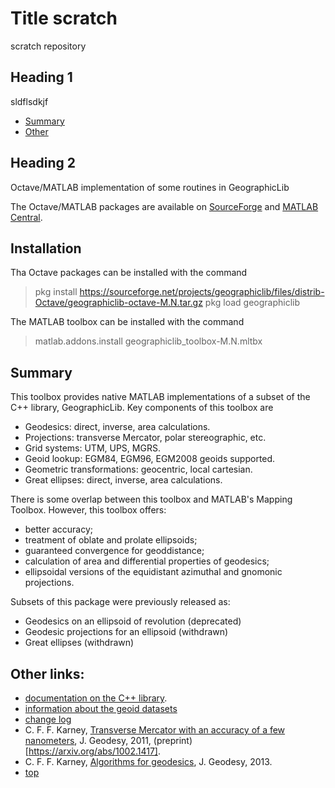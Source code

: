 # Title scratch

scratch repository

## Heading 1

sldflsdkjf
* [Summary](#summary)
* [Other](#other-links)

## Heading 2

Octave/MATLAB implementation of some routines in GeographicLib

The Octave/MATLAB packages are available on
[SourceForge](
https://sourceforge.net/projects/geographiclib/files/distrib-Octave)
and
[MATLAB Central](https://www.mathworks.com/matlabcentral/fileexchange/50605).

## Installation

Tha Octave packages can be installed with the command

> pkg install https://sourceforge.net/projects/geographiclib/files/distrib-Octave/geographiclib-octave-M.N.tar.gz
> pkg load geographiclib

The MATLAB toolbox can be installed with the command

> matlab.addons.install geographiclib_toolbox-M.N.mltbx

## Summary

This toolbox provides native MATLAB implementations of a subset of the
C++ library, GeographicLib.  Key components of this toolbox are

  * Geodesics: direct, inverse, area calculations.
  * Projections: transverse Mercator, polar stereographic, etc.
  * Grid systems: UTM, UPS, MGRS.
  * Geoid lookup: EGM84, EGM96, EGM2008 geoids supported.
  * Geometric transformations: geocentric, local cartesian.
  * Great ellipses: direct, inverse, area calculations.

There is some overlap between this toolbox and MATLAB's Mapping
Toolbox.  However, this toolbox offers:

  * better accuracy;
  * treatment of oblate and prolate ellipsoids;
  * guaranteed convergence for geoddistance;
  * calculation of area and differential properties of geodesics;
  * ellipsoidal versions of the equidistant azimuthal and gnomonic
    projections.

Subsets of this package were previously released as:

  * Geodesics on an ellipsoid of revolution (deprecated)
  * Geodesic projections for an ellipsoid (withdrawn)
  * Great ellipses (withdrawn)

## Other links:

  * [documentation on the C++ library](https://geographiclib.sourceforge.io/C++/doc).
  * [information about the geoid datasets](https://geographiclib.sourceforge.io/C++/doc/geoid.html#geoidinst)
  * [change log](https://geographiclib.sourceforge.io/C++/doc/changes.html)
  * C. F. F. Karney, [Transverse Mercator with an accuracy of a few nanometers](https://doi.org/10.1007/s00190-011-0445-3), J. Geodesy, 2011, (preprint)[https://arxiv.org/abs/1002.1417].
  * C. F. F. Karney, [Algorithms for geodesics](https://doi.org/10.1007/s00190-012-0578-z), J. Geodesy, 2013.
  * [top](#title-scratch)
